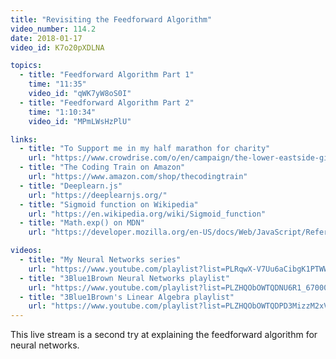 ```yaml
---
title: "Revisiting the Feedforward Algorithm"
video_number: 114.2
date: 2018-01-17
video_id: K7o20pXDLNA

topics:
  - title: "Feedforward Algorithm Part 1"
    time: "11:35"
    video_id: "qWK7yW8oS0I"
  - title: "Feedforward Algorithm Part 2"
    time: "1:10:34"
    video_id: "MPmLWsHzPlU"

links:
  - title: "To Support me in my half marathon for charity"
    url: "https://www.crowdrise.com/o/en/campaign/the-lower-eastside-girls-club-nyc-half-2018/shiffman"
  - title: "The Coding Train on Amazon"
    url: "https://www.amazon.com/shop/thecodingtrain"
  - title: "Deeplearn.js"
    url: "https://deeplearnjs.org/"
  - title: "Sigmoid function on Wikipedia"
    url: "https://en.wikipedia.org/wiki/Sigmoid_function"
  - title: "Math.exp() on MDN"
    url: "https://developer.mozilla.org/en-US/docs/Web/JavaScript/Reference/Global_Objects/Math/exp"

videos:
  - title: "My Neural Networks series"
    url: "https://www.youtube.com/playlist?list=PLRqwX-V7Uu6aCibgK1PTWWu9by6XFdCfh"
  - title: "3Blue1Brown Neural Networks playlist"
    url: "https://www.youtube.com/playlist?list=PLZHQObOWTQDNU6R1_67000Dx_ZCJB-3pi"
  - title: "3Blue1Brown's Linear Algebra playlist"
    url: "https://www.youtube.com/playlist?list=PLZHQObOWTQDPD3MizzM2xVFitgF8hE_ab"
---
```


This live stream is a second try at explaining the feedforward algorithm for neural networks.
